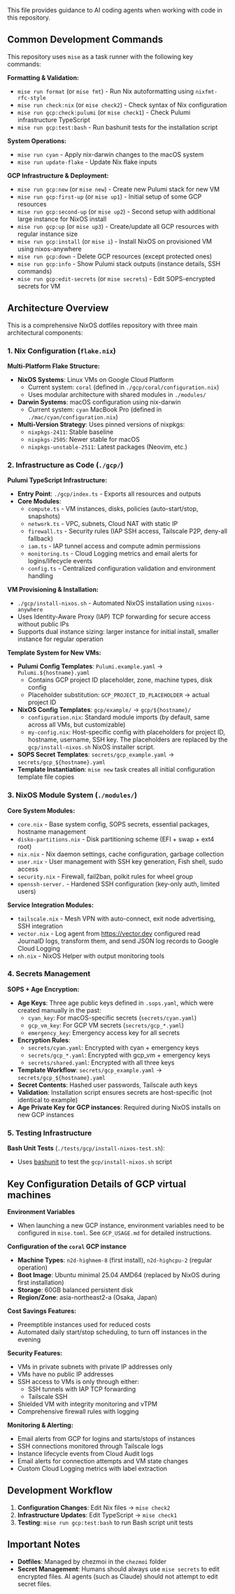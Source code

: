 This file provides guidance to AI coding agents when working with code in this repository.

## Common Development Commands

This repository uses `mise` as a task runner with the following key commands:

**Formatting & Validation:**
- `mise run format` (or `mise fmt`) - Run Nix autoformatting using `nixfmt-rfc-style`
- `mise run check:nix` (or `mise check2`) - Check syntax of Nix configuration
- `mise run gcp:check:pulumi` (or `mise check1`) - Check Pulumi infrastructure TypeScript
- `mise run gcp:test:bash` - Run bashunit tests for the installation script

**System Operations:**
- `mise run cyan` - Apply nix-darwin changes to the macOS system
- `mise run update-flake` - Update Nix flake inputs

**GCP Infrastructure & Deployment:**

- `mise run gcp:new` (or `mise new`) - Create new Pulumi stack for new VM
- `mise run gcp:first-up` (or `mise up1`) - Initial setup of some GCP resources
- `mise run gcp:second-up` (or `mise up2`) - Second setup with additional large instance for NixOS install
- `mise run gcp:up` (or `mise up3`) - Create/update all GCP resources with regular instance size
- `mise run gcp:install` (or `mise i`) - Install NixOS on provisioned VM using nixos-anywhere
- `mise run gcp:down` - Delete GCP resources (except protected ones)
- `mise run gcp:info` - Show Pulumi stack outputs (instance details, SSH commands)
- `mise run gcp:edit-secrets` (or `mise secrets`) - Edit SOPS-encrypted secrets for VM

## Architecture Overview

This is a comprehensive NixOS dotfiles repository with three main architectural components:

### 1. Nix Configuration (`flake.nix`)

**Multi-Platform Flake Structure:**
- **NixOS Systems**: Linux VMs on Google Cloud Platform
  - Current system: `coral` (defined in `./gcp/coral/configuration.nix`)
  - Uses modular architecture with shared modules in `./modules/`
- **Darwin Systems**: macOS configuration using nix-darwin
  - Current system: `cyan` MacBook Pro (defined in `./mac/cyan/configuration.nix`)
- **Multi-Version Strategy**: Uses pinned versions of nixpkgs:
  - `nixpkgs-2411`: Stable baseline
  - `nixpkgs-2505`: Newer stable for macOS
  - `nixpkgs-unstable-2511`: Latest packages (Neovim, etc.)

### 2. Infrastructure as Code (`./gcp/`)

**Pulumi TypeScript Infrastructure:**
- **Entry Point**: `./gcp/index.ts` - Exports all resources and outputs
- **Core Modules**:
  - `compute.ts` - VM instances, disks, policies (auto-start/stop, snapshots)
  - `network.ts` - VPC, subnets, Cloud NAT with static IP
  - `firewall.ts` - Security rules (IAP SSH access, Tailscale P2P, deny-all fallback)
  - `iam.ts` - IAP tunnel access and compute admin permissions
  - `monitoring.ts` - Cloud Logging metrics and email alerts for logins/lifecycle events
  - `config.ts` - Centralized configuration validation and environment handling

**VM Provisioning & Installation:**
- `./gcp/install-nixos.sh` - Automated NixOS installation using `nixos-anywhere`
- Uses Identity-Aware Proxy (IAP) TCP forwarding for secure access without public IPs
- Supports dual instance sizing: larger instance for initial install, smaller instance for regular operation

**Template System for New VMs:**
- **Pulumi Config Templates**: `Pulumi.example.yaml` → `Pulumi.${hostname}.yaml`
  - Contains GCP project ID placeholder, zone, machine types, disk config
  - Placeholder substitution: `GCP_PROJECT_ID_PLACEHOLDER` → actual project ID
- **NixOS Config Templates**: `gcp/example/` → `gcp/${hostname}/`
  - `configuration.nix`: Standard module imports (by default, same across all VMs, but customizable)
  - `my-config.nix`: Host-specific config with placeholders for project ID, hostname, username, SSH key. The placeholders are replaced by the `gcp/install-nixos.sh` NixOS installer script.
- **SOPS Secret Templates**: `secrets/gcp_example.yaml` → `secrets/gcp_${hostname}.yaml`
- **Template Instantiation**: `mise new` task creates all initial configuration template file copies

### 3. NixOS Module System (`./modules/`)

**Core System Modules:**
- `core.nix` - Base system config, SOPS secrets, essential packages, hostname management
- `disko-partitions.nix` - Disk partitioning scheme (EFI + swap + ext4 root)
- `nix.nix` - Nix daemon settings, cache configuration, garbage collection
- `user.nix` - User management with SSH key generation, Fish shell, sudo access
- `security.nix` - Firewall, fail2ban, polkit rules for wheel group
- `openssh-server.` - Hardened SSH configuration (key-only auth, limited users)

**Service Integration Modules:**
- `tailscale.nix` - Mesh VPN with auto-connect, exit node advertising, SSH integration
- `vector.nix` - Log agent from https://vector.dev configured read JournalD logs, transform them, and send JSON log records to Google Cloud Logging
- `nh.nix` - NixOS Helper with output monitoring tools

### 4. Secrets Management

**SOPS + Age Encryption:**
- **Age Keys**: Three age public keys defined in `.sops.yaml`, which were created manually in the past:
  - `cyan_key`: For macOS-specific secrets (`secrets/cyan.yaml`)
  - `gcp_vm_key`: For GCP VM secrets (`secrets/gcp_*.yaml`)
  - `emergency_key`: Emergency access key for all secrets
- **Encryption Rules**:
  - `secrets/cyan.yaml`: Encrypted with cyan + emergency keys
  - `secrets/gcp_*.yaml`: Encrypted with gcp_vm + emergency keys
  - `secrets/shared.yaml`: Encrypted with all three keys
- **Template Workflow**: `secrets/gcp_example.yaml` → `secrets/gcp_${hostname}.yaml`
- **Secret Contents**: Hashed user passwords, Tailscale auth keys
- **Validation**: Installation script ensures secrets are host-specific (not identical to example)
- **Age Private Key for GCP instances**: Required during NixOS installs on new GCP instances

### 5. Testing Infrastructure

**Bash Unit Tests** (`./tests/gcp/install-nixos-test.sh`):
- Uses [bashunit](https://bashunit.typeddevs.com) to test the `gcp/install-nixos.sh` script

## Key Configuration Details of GCP virtual machines

**Environment Variables**
- When launching a new GCP instance, environment variables need to be configured in `mise.toml`. See `GCP_USAGE.md` for detailed instructions.

**Configuration of the `coral` GCP instance**
- **Machine Types**: `n2d-highmem-8` (first install), `n2d-highcpu-2` (regular operation)
- **Boot Image**: Ubuntu minimal 25.04 AMD64 (replaced by NixOS during first installation)
- **Storage**: 60GB balanced persistent disk
- **Region/Zone**: asia-northeast2-a (Osaka, Japan)

**Cost Savings Features:**
- Preemptible instances used for reduced costs
- Automated daily start/stop scheduling, to turn off instances in the evening

**Security Features:**
- VMs in private subnets with private IP addresses only
- VMs have no public IP addresses
- SSH access to VMs is only through either:
    - SSH tunnels with IAP TCP forwarding
    - Tailscale SSH
- Shielded VM with integrity monitoring and vTPM
- Comprehensive firewall rules with logging

**Monitoring & Alerting:**
- Email alerts from GCP for logins and starts/stops of instances
- SSH connections monitored through Tailscale logs
- Instance lifecycle events from Cloud Audit logs
- Email alerts for connection attempts and VM state changes
- Custom Cloud Logging metrics with label extraction

## Development Workflow

1. **Configuration Changes**: Edit Nix files → `mise check2`
2. **Infrastructure Updates**: Edit TypeScript → `mise check1`
3. **Testing**: `mise run gcp:test:bash` to run Bash script unit tests

## Important Notes

- **Dotfiles**: Managed by chezmoi in the `chezmoi` folder
- **Secret Management**: Humans should always use `mise secrets` to edit encrypted files. AI agents (such as Claude) should not attempt to edit secret files.

